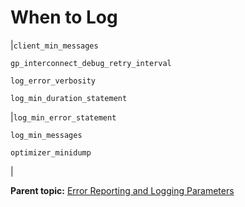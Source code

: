 # When to Log 

|`client_min_messages`

 `gp_interconnect_debug_retry_interval`

 `log_error_verbosity`

`log_min_duration_statement`

|`log_min_error_statement`

 `log_min_messages`

 `optimizer_minidump`

|

**Parent topic:** [Error Reporting and Logging Parameters](../topics/g-error-reporting-and-logging-parameters.html)

